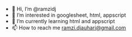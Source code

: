 - 👋 Hi, I’m @ramzidj
- 👀 I’m interested in googlesheet, html, appscript
- 🌱 I’m currently learning html and appscript
- 📫 How to reach me ramzi.djauhari@gmail.com

<!---
ramzidj/ramzidj is a ✨ special ✨ repository because its `README.md` (this file) appears on your GitHub profile.
You can click the Preview link to take a look at your changes.
--->
